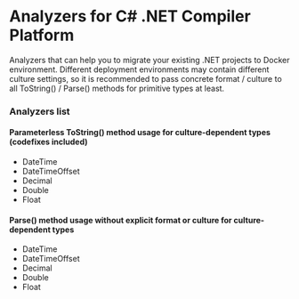 # Analyzers for C# .NET Compiler Platform
Analyzers that can help you to migrate your existing .NET projects to Docker environment.
Different deployment environments may contain different culture settings,
so it is recommended to pass concrete format / culture to all ToString() / Parse() methods
for primitive types at least.

### Analyzers list
#### Parameterless ToString() method usage for culture-dependent types (codefixes included)
- DateTime
- DateTimeOffset
- Decimal
- Double
- Float

#### Parse() method usage without explicit format or culture for culture-dependent types
- DateTime
- DateTimeOffset
- Decimal
- Double
- Float
